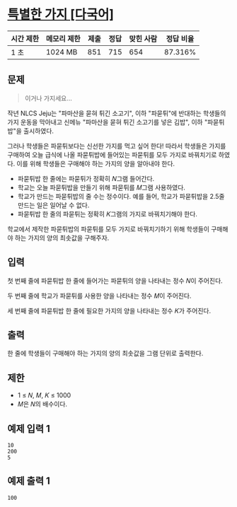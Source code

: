 # [특별한 가지 [다국어]](https://www.acmicpc.net/problem/31668)

| 시간 제한 | 메모리 제한 | 제출 | 정답 | 맞힌 사람 | 정답 비율 |
| --- | --- | --- | --- | --- | --- |
| 1 초 | 1024 MB | 851 | 715 | 654 | 87.316% |

## 문제

> 이거나 가지세요...
> 

작년 NLCS Jeju는 "파마산을 묻혀 튀긴 소고기", 이하 "파묻튀"에 반대하는 학생들의 가지 운동을 막아내고 신메뉴 "파마산을 묻혀 튀긴 소고기를 넣은 김밥", 이하 "파묻튀밥"을 출시하였다.

그러나 학생들은 파묻튀보다는 신선한 가지를 먹고 싶어 한다! 따라서 학생들은 가지를 구매하여 오늘 급식에 나올 파묻튀밥에 들어있는 파묻튀를 모두 가지로 바꿔치기로 하였다. 이를 위해 학생들은 구매해야 하는 가지의 양을 알아내야 한다.

- 파묻튀밥 한 줄에는 파묻튀가 정확히 𝑁그램 들어간다.
- 학교는 오늘 파묻튀밥을 만들기 위해 파묻튀를 𝑀그램 사용하였다.
- 학교가 만드는 파묻튀밥의 줄 수는 정수이다. 예를 들어, 학교가 파묻튀밥을 2.5줄 만드는 일은 일어날 수 없다.
- 파묻튀밥 한 줄의 파묻튀는 정확히 𝐾그램의 가지로 바꿔치기해야 한다.

학교에서 제작한 파묻튀밥의 파묻튀를 모두 가지로 바꿔치기하기 위해 학생들이 구매해야 하는 가지의 양의 최솟값을 구해주자.

## 입력

첫 번째 줄에 파묻튀밥 한 줄에 들어가는 파묻튀의 양을 나타내는 정수 𝑁이 주어진다.

두 번째 줄에 학교가 파묻튀를 사용한 양을 나타내는 정수 𝑀이 주어진다.

세 번째 줄에 파묻튀밥 한 줄에 필요한 가지의 양을 나타내는 정수 𝐾가 주어진다.

## 출력

한 줄에 학생들이 구매해야 하는 가지의 양의 최솟값을 그램 단위로 출력한다.

## 제한

- 1 ≤ 𝑁, 𝑀, 𝐾 ≤ 1000
- 𝑀은 𝑁의 배수이다.

## 예제 입력 1

```
10
200
5

```

## 예제 출력 1

```
100
```
